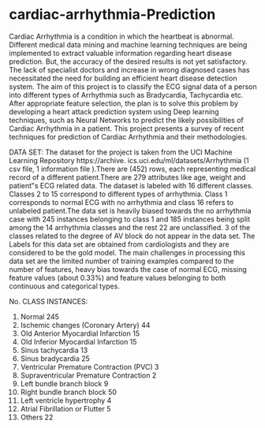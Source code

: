 # cardiac-arrhythmia-Prediction

Cardiac Arrhythmia is a condition in which the heartbeat is abnormal. Different medical data mining and machine learning techniques are being implemented to extract valuable information regarding heart disease prediction. But, the accuracy of the desired results is not yet satisfactory. The lack of specialist doctors and increase in wrong diagnosed cases has necessitated the need for building an efficient heart disease detection system. The aim of this project is to classify the ECG signal data of a person into different types of Arrhythmia such as Bradycardia, Tachycardia etc. After appropriate feature selection, the plan is to solve this problem by developing a heart attack prediction system using Deep learning techniques, such as Neural Networks to predict the likely possibilities of Cardiac Arrhythmia in a patient. This project presents a survey of recent techniques for prediction of Cardiac Arrhythmia and their methodologies.

DATA SET:
The dataset for the project is taken from the UCI Machine Learning Repository https://archive. ics.uci.edu/ml/datasets/Arrhythmia (1 csv file, 1 information file ).There are (452) rows, each representing medical record of a different patient.There are 279 attributes like age, weight and patient‟s ECG related data. The dataset is labeled with 16 different classes. Classes 2 to 15 correspond to different types of arrhythmia. Class 1 corresponds to normal ECG with no arrhythmia and class 16 refers to unlabeled patient.The data set is heavily biased towards the no arrhythmia case with 245 instances belonging to class 1 and 185 instances being split among the 14 arrhythmia classes and the rest 22 are unclassified. 3 of the classes related to the degree of AV block do not appear in the data set. The Labels for this data set are obtained from cardiologists and they are considered to be the gold model. The main challenges in processing this data set are the limited number of training examples compared to the number of features, heavy bias towards the case of normal ECG, missing feature values (about 0.33%) and feature values belonging to both continuous and categorical types.

No. CLASS INSTANCES:
1.	Normal 245
2.	Ischemic changes (Coronary Artery) 44
3.	Old Anterior Myocardial Infarction 15
4.	Old Inferior Myocardial Infarction 15
5.	Sinus tachycardia 13
6.	Sinus bradycardia 25
7.	Ventricular Premature Contraction (PVC) 3
8.	Supraventricular Premature Contraction 2
9.	Left bundle branch block 9
10.	Right bundle branch block 50
11.	Left ventricle hypertrophy 4
12.	Atrial Fibrillation or Flutter 5
13.	Others 22



